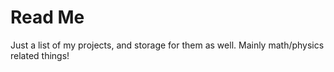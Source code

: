 # Read Me
Just a list of my projects, and storage for them as well.
Mainly math/physics related things!
